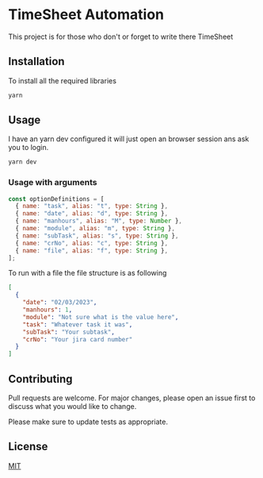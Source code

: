 # TimeSheet Automation

This project is for those who don't or forget to write there TimeSheet

## Installation

To install all the required libraries

```bash
yarn
```

## Usage

I have an yarn dev configured it will just open an browser session ans ask you to login.

```bash
yarn dev
```

### Usage with arguments

```javascript
const optionDefinitions = [
  { name: "task", alias: "t", type: String },
  { name: "date", alias: "d", type: String },
  { name: "manhours", alias: "M", type: Number },
  { name: "module", alias: "m", type: String },
  { name: "subTask", alias: "s", type: String },
  { name: "crNo", alias: "c", type: String },
  { name: "file", alias: "f", type: String },
];
```

To run with a file the file structure is as following

```json
[
  {
    "date": "02/03/2023",
    "manhours": 1,
    "module": "Not sure what is the value here",
    "task": "Whatever task it was",
    "subTask": "Your subtask",
    "crNo": "Your jira card number"
  }
]
```

## Contributing

Pull requests are welcome. For major changes, please open an issue first
to discuss what you would like to change.

Please make sure to update tests as appropriate.

## License

[MIT](https://choosealicense.com/licenses/mit/)
